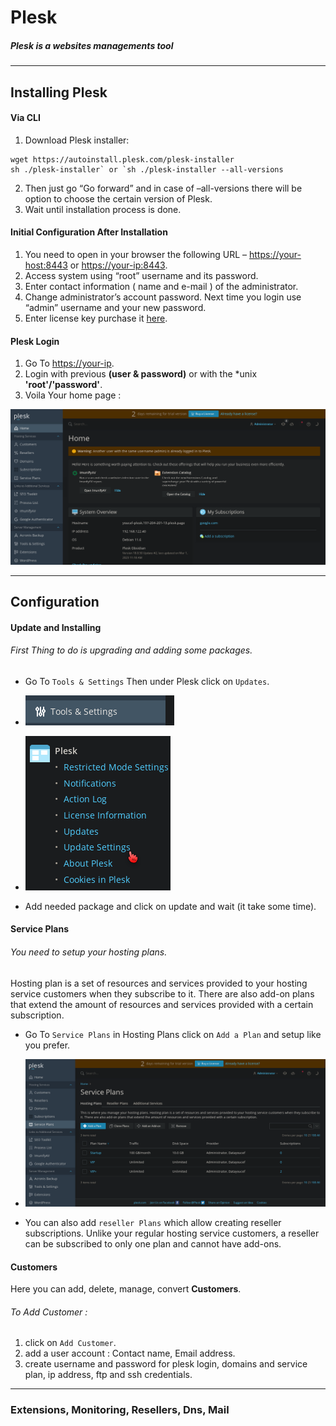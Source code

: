 # Plesk
##### Plesk is a websites managements tool

---
## Installing Plesk

#### Via CLI
1. Download Plesk installer: 
```
wget https://autoinstall.plesk.com/plesk-installer
sh ./plesk-installer` or `sh ./plesk-installer --all-versions
```
2. Then just go “Go forward” and in case of –all-versions there will be option to choose the certain version of Plesk.
3. Wait until installation process is done.


#### Initial Configuration After Installation
1. You need to open in your browser the following URL – [https://your-host:8443](https://your-host:8443) or [https://your-ip:8443](https://your-ip:8443).
2. Access system using “root” username and its password.
3. Enter contact information ( name and e-mail ) of the administrator.
4. Change administrator’s account password. Next time you login use “admin” username and your new password.
5. Enter license key purchase it [here](https://www.plesk.com/pricing/).


#### Plesk Login
1. Go To [https://your-ip](https://your-ip).
2. Login with previous  **(user & password)** or with the *unix **'root'/'password'**. </br>
3. Voila Your home page : </br>


![Plesk Home :](https://raw.githubusercontent.com/RivenOnlyDev/Plesk/main/Pictures/Plesk%20Home.png)

***
## Configuration

#### Update and Installing
###### First Thing to do is upgrading and adding some packages.
- Go To `Tools & Settings` Then under Plesk click on `Updates`.
- ![Tools & Settings :](https://raw.githubusercontent.com/RivenOnlyDev/Plesk/main/Pictures/tootls%20%26%20settings.png)
- ![Updates :](https://raw.githubusercontent.com/RivenOnlyDev/Plesk/main/Pictures/updates.png)

- Add needed package and click on update and wait (it take some time). 


#### Service Plans
###### You need to setup your hosting plans.
 Hosting plan is a set of resources and services provided to your hosting service customers when they subscribe to it. There are also add-on plans that extend the amount of resources and services provided with a certain subscription.
 
- Go To `Service Plans` in Hosting Plans click on `Add a Plan` and setup like you prefer.


- ![Service Plans :](https://raw.githubusercontent.com/RivenOnlyDev/Plesk/main/Pictures/Service%20Plans.png)


- You can also add `reseller Plans`  which allow creating reseller subscriptions. Unlike your regular hosting service customers, a reseller can be subscribed to only one plan and cannot have add-ons.



#### Customers
Here you can add, delete, manage, convert **Customers**.

###### To Add Customer :
1. click on `Add Customer`.
2. add a user account : Contact name, Email address.
3. create username and password for plesk login, domains and service plan, ip address, ftp and ssh credentials.

***
### Extensions, Monitoring, Resellers, Dns, Mail
